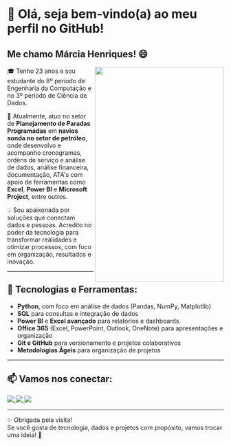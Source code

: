 # 👋 Olá, seja bem-vindo(a) ao meu perfil no GitHub!

## Me chamo Márcia Henriques! 😄

<img align="right" src="https://user-images.githubusercontent.com/103605697/196480655-b822e478-934b-48f2-b03c-1e178562b17e.png" width="300" height="500"/>

🎓 Tenho 23 anos e sou estudante do 8º período de Engenharia da Computação e no 3º período de Ciência de Dados. 

💼 Atualmente, atuo no setor de **Planejamento de Paradas Programadas** em **navios sonda no setor de petróleo**, onde desenvolvo e acompanho cronogramas, ordens de serviço e análise de dados, análise financeira, documentação, ATA's com apoio de ferramentas como **Excel**, **Power BI** e **Microsoft Project**, entre outros.

💡 Sou apaixonada por soluções que conectam dados e pessoas. Acredito no poder da tecnologia para transformar realidades e otimizar processos, com foco em organização, resultados e inovação.

---

## 🚀 Tecnologias e Ferramentas:

- **Python**, com foco em análise de dados (Pandas, NumPy, Matplotlib)
- **SQL** para consultas e integração de dados
- **Power BI** e **Excel avançado** para relatórios e dashboards
- **Office 365** (Excel, PowerPoint, Outlook, OneNote) para apresentações e organização
- **Git e GitHub** para versionamento e projetos colaborativos
- **Metodologias Ágeis** para organização de projetos

---

## 📫 Vamos nos conectar:
<div>
  <a href="https://t.me/Marcia_Henriques" target="_blank">
    <img src="https://img.shields.io/badge/Telegram-2CA5E0?style=for-the-badge&logo=telegram&logoColor=white"/>
  </a>
  <a href="mailto:marciahenriques9@gmail.com">
    <img src="https://img.shields.io/badge/Gmail-D14836?style=for-the-badge&logo=gmail&logoColor=white"/>
  </a>
  <a href="https://www.linkedin.com/in/m%C3%A1rcia-cristina-h-3a8024132/" target="_blank">
    <img src="https://img.shields.io/badge/LinkedIn-0077B5?style=for-the-badge&logo=linkedin&logoColor=white"/>
  </a>
</div>

---

✨ Obrigada pela visita!  
Se você gosta de tecnologia, dados e projetos com propósito, vamos trocar uma ideia! 🚀
